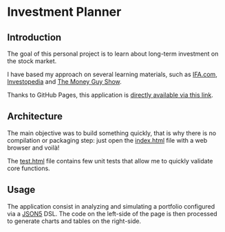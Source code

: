 # Investment Planner

## Introduction

The goal of this personal project is to learn about long-term investment on the stock market.

I have based my approach on several learning materials, such as
[IFA.com](https://www.ifa.com/charts/), [Investopedia](https://www.investopedia.com/) and
[The Money Guy Show](https://www.youtube.com/user/MoneyGuyShow).

Thanks to GitHub Pages, this application
is [directly available via this link](https://marcplouhinec.github.io/investment-planner/index.html).

## Architecture

The main objective was to build something quickly, that is why there is no compilation or packaging step:
just open the [index.html](./index.html) file with a web browser and voilà!

The [test.html](./test.html) file contains few unit tests that allow me to quickly validate core functions.

## Usage

The application consist in analyzing and simulating a portfolio configured via a
[JSON5](https://json5.org/) DSL. The code on the left-side of the page is then processed to generate charts and tables
on the right-side.
